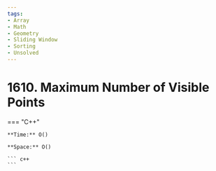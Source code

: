 ```yaml
---
tags:
- Array
- Math
- Geometry
- Sliding Window
- Sorting
- Unsolved
---
```



# 1610. Maximum Number of Visible Points

=== "C++"

    **Time:** O()

    **Space:** O()

    ``` c++
    ```